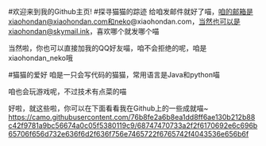 #欢迎来到我的Github主页!
#探寻猫猫的踪迹
给咱发邮件就好了喵，咱的邮箱是xiaohondan@xiaohondan.com和neko@xiaohondan.com，当然也可以是xiaohondan@skymail.ink，喜欢哪个就发哪个喵

当然啦，你也可以直接加我的QQ好友喵，咱不会拒绝的呢，咱是xiaohondan_neko哦

#猫猫的爱好
咱是一只会写代码的猫猫，常用语言是Java和python喵

咱也会玩游戏呢，不过技术有点菜的喵

好啦，就这些啦，你可以在下面看看我在Github上的一些成就喵~
https://camo.githubusercontent.com/76b8fe2a6b8ea1dd8ff6ae130b212b88c42f9781a9bc56674a0c05f5380119c9/68747470733a2f2f6170692e6c696b65706f656d732e636f6d2f636f756e7465722f6765742f4043536e656b6f